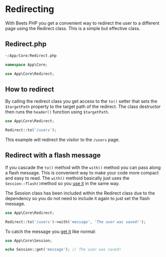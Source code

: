 # Redirecting

With Beets PHP you get a convenient way to redirect the user to a different page using the Redirect class. This is a simple but effective class.

## Redirect.php

```php title="Location"
~/App/Core/Redirect.php
```

```php title="Namespace"
namespace App\Core;
```

```php title="Import"
use App\Core\Redirect;
```

## How to redirect

By calling the redirect class you get access to the `to()` setter that sets the `$targetPath` property to the target path of the redirect. The class destructor then runs the `header()` function using `$targetPath`.

```php
use App\Core\Redirect;

Redirect::to('/users');
```

This example will redirect the visitor to the `/users` page.

## Redirect with a flash message

If you cascade the `to()` method with the `with()` method you can pass along a flash message. This is convenient way to make your code more compact and easy to read. The `with()` methoid basically just uses the `Session::flash()`method so you [use it](./sessions.md/#set-a-flash-message) in the same way.

The Session class has been included within the Redirect class due to the dependency so you do not need to include it again to just set the flash message.

```php
use App\Core\Redirect;

Redirect::to('/users')->with('message', 'The user was saved!');
```

To catch the message you [get it](./sessions.md#get-the-flash-message) like normal:

```php title=".../users"
use App\Core\Session;

echo Session::get('message'); // The user was saved!
```